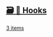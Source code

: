 ## [🗃️<!-- --> <!-- -->🎣 Hooks](/react-native-keyboard-controller/docs/category/-hooks.md)

[3 items](/react-native-keyboard-controller/docs/category/-hooks.md)
